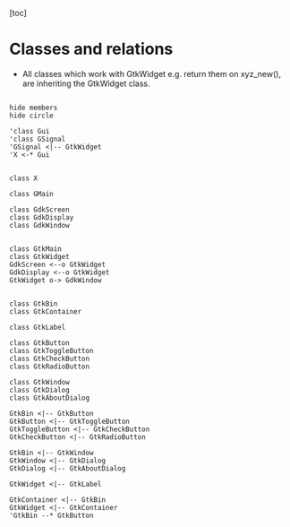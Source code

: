 [toc]

# Classes and relations
* All classes which work with GtkWidget e.g. return them on xyz_new(), are inheriting the GtkWidget class.

```plantuml

hide members
hide circle

'class Gui
'class GSignal
'GSignal <|-- GtkWidget
'X <-* Gui


class X

class GMain

class GdkScreen
class GdkDisplay
class GdkWindow


class GtkMain
class GtkWidget
GdkScreen <--o GtkWidget
GdkDisplay <--o GtkWidget
GtkWidget o-> GdkWindow


class GtkBin
class GtkContainer

class GtkLabel

class GtkButton
class GtkToggleButton
class GtkCheckButton
class GtkRadioButton

class GtkWindow
class GtkDialog
class GtkAboutDialog

GtkBin <|-- GtkButton
GtkButton <|-- GtkToggleButton
GtkToggleButton <|-- GtkCheckButton
GtkCheckButton <|-- GtkRadioButton

GtkBin <|-- GtkWindow
GtkWindow <|-- GtkDialog
GtkDialog <|-- GtkAboutDialog

GtkWidget <|-- GtkLabel

GtkContainer <|-- GtkBin
GtkWidget <|-- GtkContainer
'GtkBin --* GtkButton

```

